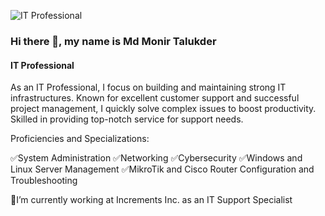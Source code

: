 ![IT Professional](https://media.licdn.com/dms/image/D5616AQEXma8hSVVFfg/profile-displaybackgroundimage-shrink_350_1400/0/1711180557740?e=1716422400&v=beta&t=VXuRDHTL7k9mIKAN3j-z1zBoUEr_4IZ2gdiKib-Nn2o)

### Hi there 👋, my name is Md Monir Talukder
#### IT Professional


As an IT Professional, I focus on building and maintaining strong IT infrastructures. Known for excellent customer support and successful project management, I quickly solve complex issues to boost productivity. Skilled in providing top-notch service for support needs.

Proficiencies and Specializations:

✅System Administration
✅Networking
✅Cybersecurity
✅Windows and Linux Server Management
✅MikroTik and Cisco Router Configuration and Troubleshooting

💼I’m currently working at Increments Inc. as an IT Support Specialist
